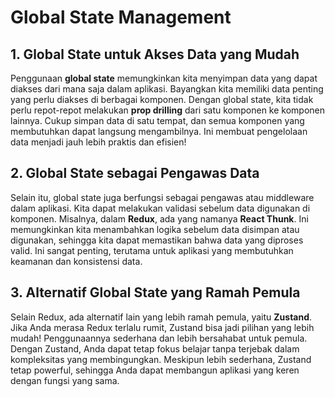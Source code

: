 # Global State Management

## 1. Global State untuk Akses Data yang Mudah

Penggunaan **global state** memungkinkan kita menyimpan data yang dapat diakses dari mana saja dalam aplikasi. Bayangkan kita memiliki data penting yang perlu diakses di berbagai komponen. Dengan global state, kita tidak perlu repot-repot melakukan **prop drilling** dari satu komponen ke komponen lainnya. Cukup simpan data di satu tempat, dan semua komponen yang membutuhkan dapat langsung mengambilnya. Ini membuat pengelolaan data menjadi jauh lebih praktis dan efisien!

## 2. Global State sebagai Pengawas Data

Selain itu, global state juga berfungsi sebagai pengawas atau middleware dalam aplikasi. Kita dapat melakukan validasi sebelum data digunakan di komponen. Misalnya, dalam **Redux**, ada yang namanya **React Thunk**. Ini memungkinkan kita menambahkan logika sebelum data disimpan atau digunakan, sehingga kita dapat memastikan bahwa data yang diproses valid. Ini sangat penting, terutama untuk aplikasi yang membutuhkan keamanan dan konsistensi data.

## 3. Alternatif Global State yang Ramah Pemula

Selain Redux, ada alternatif lain yang lebih ramah pemula, yaitu **Zustand**. Jika Anda merasa Redux terlalu rumit, Zustand bisa jadi pilihan yang lebih mudah! Penggunaannya sederhana dan lebih bersahabat untuk pemula. Dengan Zustand, Anda dapat tetap fokus belajar tanpa terjebak dalam kompleksitas yang membingungkan. Meskipun lebih sederhana, Zustand tetap powerful, sehingga Anda dapat membangun aplikasi yang keren dengan fungsi yang sama.
